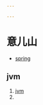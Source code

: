 ```yaml
---

---
```




# 意儿山

- [spring](spring/[10分钟学Spring]：（二）一文搞懂spring依赖注入（DI）.md)

## jvm

1. [jvm](jvm/PCRegister介绍.md)
2. 

